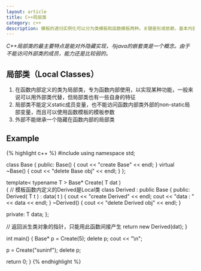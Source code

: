 ```yaml
---
layout: article
title: C++局部类
category: c++
description: 模板的递归实例化可以分为类模板和函数模板两种。关键是形成依赖，基本内容是编译期类型和常整型值的计算(或者借助于模板函数类型推导)。
---
```

*C++局部类的最主要特点是能对外隐藏实现，与java的嵌套类是一个概念。由于不能访问外部类的成员，能力还是比较弱的。*

## 局部类（Local Classes）

1. 在函数内部定义的类为局部类，专为函数内部使用，以实现某种功能，一般来说可以用外部类代替，但局部类也有一些自身的特征
2. 局部类不能定义static成员变量，也不能访问函数内部类外部的non-static局部变量，而且可以使用函数模板的模板参数
3. 外部不能继承一个隐藏在函数内部的局部类

## Example

{% highlight c++ %}
#include <iostream>
using namespace std;

class Base {
public:
  Base() { cout << "create Base" << endl; }
  virtual ~Base() { cout << "delete Base obj" << endl; }
};

template< typename T >
Base* Create( T dat )   
{
  // 模板函数内定义的Derived是Local类
  class Derived : public Base {
  public:
    Derived( T t ) : data( t )
    { 
      cout << "create Derived" << endl;
      cout << "data : " << data << endl;
    }
    ~Derived() { cout << "delete Derived obj" << endl; }

  private:
    T data;
  };

  // 返回派生类对象的指针，只能用此函数间接产生
  return new Derived(dat);
}

int main()
{
  Base* p = Create(5);
  delete p;
  cout << "\n";

  p = Create("suninf");
  delete p;

  return 0;
}
{% endhighlight %}
 